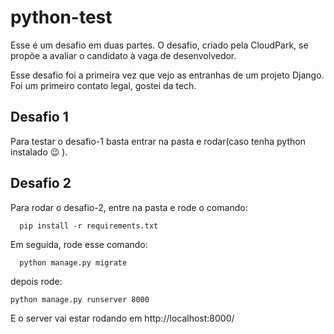 # python-test

Esse é um desafio em duas partes. O desafio, criado pela CloudPark, se propõe a avaliar o candidato à vaga de desenvolvedor.

Esse desafio foi a primeira vez que vejo as entranhas de um projeto Django. Foi um primeiro contato legal, gostei da tech.

## Desafio 1
Para testar o desafio-1 basta entrar na pasta e rodar(caso tenha python instalado 😉 ).

## Desafio 2
Para rodar o desafio-2, entre na pasta e rode o comando: 

``` 
  pip install -r requirements.txt  
```

Em seguida, rode esse comando:
```
  python manage.py migrate
```

depois rode:

```
python manage.py runserver 8000
```

E o server vai estar rodando em http://localhost:8000/



